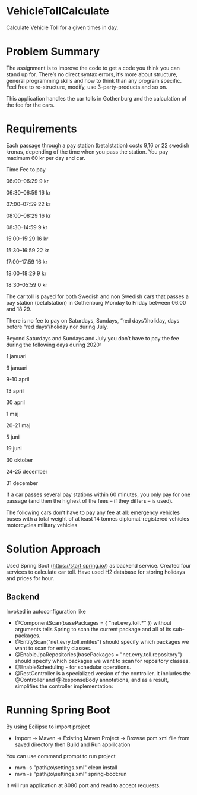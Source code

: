 # VehicleTollCalculate
Calculate Vehicle Toll for a given times in day.

# Problem Summary
The assignment is to improve the code to get a code you think you can stand up for. There’s no direct syntax errors, it’s more about structure, general programming skills and how to think than any program specific. Feel free to re-structure, modify, use 3-party-products and so on.

This application handles the car tolls in Gothenburg and the calculation of the fee for the cars.

# Requirements
Each passage through a pay station (betalstation) costs 9,16 or 22 swedish kronas, depending of the time when you pass the station. You pay maximum 60 kr per day and car.

Time                  Fee to pay

06:00–06:29             9 kr

06:30–06:59            16 kr

07:00–07:59            22 kr

08:00–08:29            16 kr

08:30–14:59             9 kr

15:00–15:29            16 kr

15:30–16:59            22 kr

17:00–17:59            16 kr

18:00–18:29             9 kr

18:30–05:59             0 kr

The car toll is payed for both Swedish and non Swedish cars that passes a pay station (betalstation) in Gothenburg Monday to Friday between 06.00 and 18.29.

There is no fee to pay on Saturdays, Sundays, “red days”/holiday, days before “red days”/holiday nor during July.

Beyond Saturdays and Sundays and July you don’t have to pay the fee during the following days during 2020:

1 januari 

6 januari

9-10 april

13 april

30 april

1 maj

20-21 maj

5 juni

19 juni

30 oktober

24-25 december

31 december

If a car passes several pay stations within 60 minutes, you only pay for one passage (and then the highest of the fees – if they differs – is used).

The following cars don’t have to pay any fee at all:
emergency vehicles
buses with a total weight of at least 14 tonnes
diplomat-registered vehicles
motorcycles
military vehicles

# Solution Approach
Used Spring Boot (https://start.spring.io/) as backend service. Created four services to calculate car toll. Have used H2 database for storing holidays and prices for hour. 

## Backend
Invoked in autoconfiguration like 
* @ComponentScan(basePackages = { "net.evry.toll.*" })  without arguments tells Spring to scan the current package and all of its sub-packages.
* @EntityScan("net.evry.toll.entites") should specify which packages we want to scan for entity classes.
* @EnableJpaRepositories(basePackages = "net.evry.toll.repository") should specify which packages we want to scan for repository classes.
* @EnableScheduling - for schedular operations. 
* @RestController is a specialized version of the controller. It includes the @Controller and @ResponseBody annotations, and as a result, simplifies the controller implementation:
 
# Running Spring Boot
By using Ecilipse to import project
* Import -> Maven -> Existing Maven Project -> Browse pom.xml file from saved directory then Build and Run applilcation 

You can use command prompt to run project 
* mvn -s "path\to\settings.xml" clean install
* mvn -s "path\to\settings.xml" spring-boot:run 

It will run application at 8080 port and read to accept requests.
